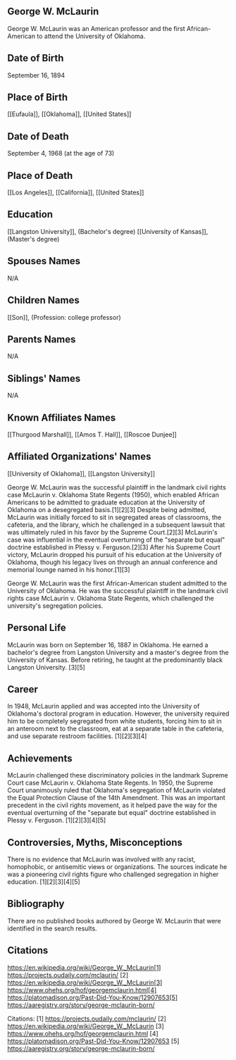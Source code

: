 ## George W. McLaurin
George W. McLaurin was an American professor and the first African-American to attend the University of Oklahoma.

## Date of Birth
September 16, 1894

## Place of Birth
[[Eufaula]], [[Oklahoma]], [[United States]]

## Date of Death
September 4, 1968 (at the age of 73)

## Place of Death
[[Los Angeles]], [[California]], [[United States]]

## Education
[[Langston University]], (Bachelor's degree)
[[University of Kansas]], (Master's degree)

## Spouses Names
N/A

## Children Names
[[Son]], (Profession: college professor)

## Parents Names
N/A

## Siblings' Names
N/A

## Known Affiliates Names
[[Thurgood Marshall]], [[Amos T. Hall]], [[Roscoe Dunjee]]

## Affiliated Organizations' Names
[[University of Oklahoma]], [[Langston University]]

George W. McLaurin was the successful plaintiff in the landmark civil rights case McLaurin v. Oklahoma State Regents (1950), which enabled African Americans to be admitted to graduate education at the University of Oklahoma on a desegregated basis.[1][2][3] Despite being admitted, McLaurin was initially forced to sit in segregated areas of classrooms, the cafeteria, and the library, which he challenged in a subsequent lawsuit that was ultimately ruled in his favor by the Supreme Court.[2][3] McLaurin's case was influential in the eventual overturning of the "separate but equal" doctrine established in Plessy v. Ferguson.[2][3] After his Supreme Court victory, McLaurin dropped his pursuit of his education at the University of Oklahoma, though his legacy lives on through an annual conference and memorial lounge named in his honor.[1][3]

George W. McLaurin was the first African-American student admitted to the University of Oklahoma. He was the successful plaintiff in the landmark civil rights case McLaurin v. Oklahoma State Regents, which challenged the university's segregation policies.

## Personal Life
McLaurin was born on September 16, 1887 in Oklahoma. He earned a bachelor's degree from Langston University and a master's degree from the University of Kansas. Before retiring, he taught at the predominantly black Langston University. [3][5]

## Career
In 1948, McLaurin applied and was accepted into the University of Oklahoma's doctoral program in education. However, the university required him to be completely segregated from white students, forcing him to sit in an anteroom next to the classroom, eat at a separate table in the cafeteria, and use separate restroom facilities. [1][2][3][4]

## Achievements
McLaurin challenged these discriminatory policies in the landmark Supreme Court case McLaurin v. Oklahoma State Regents. In 1950, the Supreme Court unanimously ruled that Oklahoma's segregation of McLaurin violated the Equal Protection Clause of the 14th Amendment. This was an important precedent in the civil rights movement, as it helped pave the way for the eventual overturning of the "separate but equal" doctrine established in Plessy v. Ferguson. [1][2][3][4][5]

## Controversies, Myths, Misconceptions
There is no evidence that McLaurin was involved with any racist, homophobic, or antisemitic views or organizations. The sources indicate he was a pioneering civil rights figure who challenged segregation in higher education. [1][2][3][4][5]

## Bibliography
There are no published books authored by George W. McLaurin that were identified in the search results.

## Citations 
https://en.wikipedia.org/wiki/George_W._McLaurin[1] https://projects.oudaily.com/mclaurin/
[2] https://en.wikipedia.org/wiki/George_W._McLaurin[3] https://www.ohehs.org/hof/georgemclaurin.html[4] https://platomadison.org/Past-Did-You-Know/12907653[5] https://aaregistry.org/story/george-mclaurin-born/

Citations:
[1] https://projects.oudaily.com/mclaurin/
[2] https://en.wikipedia.org/wiki/George_W._McLaurin
[3] https://www.ohehs.org/hof/georgemclaurin.html
[4] https://platomadison.org/Past-Did-You-Know/12907653
[5] https://aaregistry.org/story/george-mclaurin-born/